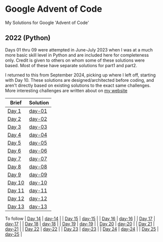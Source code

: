 # Google Advent of Code

My Solutions for Google 'Advent of Code'

## 2022 (Python)

Days 01 thru 09 were attempted in June-July 2023 when I was at a much more basic skill level in Python and are included here for completeness only. Credit is given to others on whom some of these solutions were based. Most of these have separate solutions for part1 and part2.

I returned to this from September 2024, picking up where I left off, starting with Day 10. These solutions are designed/architected before coding, and aren't directly based on existing solutions to the exact same challenges. More interesting challenges are written about on [my website](https://www.joshuakite.co.uk/)

| Brief | Solution | 
| ----- | --------- |
| [Day 1](https://adventofcode.com/2022/day/1)   | [day-01](./2022/day-01) |
| [Day 2](https://adventofcode.com/2022/day/2)   | [day-02](./2022/day-02) | 
| [Day 3](https://adventofcode.com/2022/day/3)   | [day-03](./2022/day-03) | 
| [Day 4](https://adventofcode.com/2022/day/4)   | [day-04](./2022/day-04) | 
| [Day 5](https://adventofcode.com/2022/day/5)   | [day-05](./2022/day-05) | 
| [Day 6](https://adventofcode.com/2022/day/6)   | [day-06](./2022/day-06) | 
| [Day 7](https://adventofcode.com/2022/day/7)   | [day-07](./2022/day-07) | 
| [Day 8](https://adventofcode.com/2022/day/8)   | [day-08](./2022/day-08) | 
| [Day 9](https://adventofcode.com/2022/day/9)   | [day-09](./2022/day-09) | 
| [Day 10](https://adventofcode.com/2022/day/10) | [day-10](./2022/day-10) |
| [Day 11](https://adventofcode.com/2022/day/11) | [day-11](./2022/day-11) |
| [Day 12](https://adventofcode.com/2022/day/12) | [day-12](./2022/day-12) |
| [Day 13](https://adventofcode.com/2022/day/13) | [day-13](./2022/day-13) |

To follow
| [Day 14](https://adventofcode.com/2022/day/14) | [day-14](./2022/day-14) |
| [Day 15](https://adventofcode.com/2022/day/15) | [day-15](./2022/day-15) |
| [Day 16](https://adventofcode.com/2022/day/16) | [day-16](./2022/day-16) |
| [Day 17](https://adventofcode.com/2022/day/17) | [day-17](./2022/day-17) |
| [Day 18](https://adventofcode.com/2022/day/18) | [day-18](./2022/day-18) |
| [Day 19](https://adventofcode.com/2022/day/19) | [day-19](./2022/day-19) |
| [Day 20](https://adventofcode.com/2022/day/20) | [day-20](./2022/day-20) |
| [Day 21](https://adventofcode.com/2022/day/21) | [day-21](./2022/day-21) |
| [Day 22](https://adventofcode.com/2022/day/22) | [day-22](./2022/day-22) |
| [Day 23](https://adventofcode.com/2022/day/23) | [day-23](./2022/day-23) |
| [Day 24](https://adventofcode.com/2022/day/24) | [day-24](./2022/day-24) |
| [Day 25](https://adventofcode.com/2022/day/25) | [day-25](./2022/day-25) |
